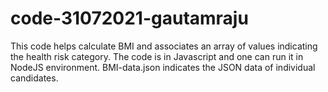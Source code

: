 # code-31072021-gautamraju

This code helps calculate BMI and associates an array of values indicating the health risk category.
The code is in Javascript and one can run it in NodeJS environment.
BMI-data.json indicates the JSON data of individual candidates.
